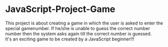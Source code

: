 # JavaScript-Project-Game <br>
This project is about creating a game in which the user is asked to enter the  special gamenumber. If he/she is unable to guess the correct number number then the system asks again till the correct number is guessed.
<br>
It's an exciting game to be created by a JavaScript beginner!!!
